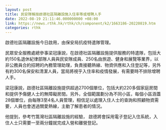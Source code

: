 ```yaml
---
layout: post
title: 民安隊稱按啟德社區隔離設施入住率等或增聘人手
date: 2022-08-19 21:11:46.000000000 +08:00
link: https://news.rthk.hk/rthk/ch/component/k2/1663186-20220819.htm
categories: rthk
---
```


啟德社區隔離設施今日啟用，由保安局抗疫特遣隊管理。

民眾安全服務處總參事梁冠康說，在啟德社區隔離設施提供服務的特遣隊，包括大約150名退休紀律部隊人員與民安隊成員、250名由旅遊、健身和展覽等業界，以非公務員合約招聘的內務管理助理，負責接聽熱線、物資供應和入住登記等，另外有約300名保安和清潔人員，當局將視乎入住率和疫情發展，有需要時不排除增聘人手。

梁冠康說，啟德社區隔離設施提供超過2700個單位，包括大約220多個家庭房間和提供予傷健人士的無障礙房間。另外，全個範圍劃分為不同小區，每個小區涵蓋28個單位，由每隊3至4名人員管理，相信足以處理入住人士的查詢和照顧物資需要，人員也會透過關愛熱線，主動了解患者的情況。

他提到，參考竹篙灣社區隔離設施的經驗， 啟德將會採用電子登記入住系統，入住人士只需要一至兩分鐘就完成入營和離營登記。
